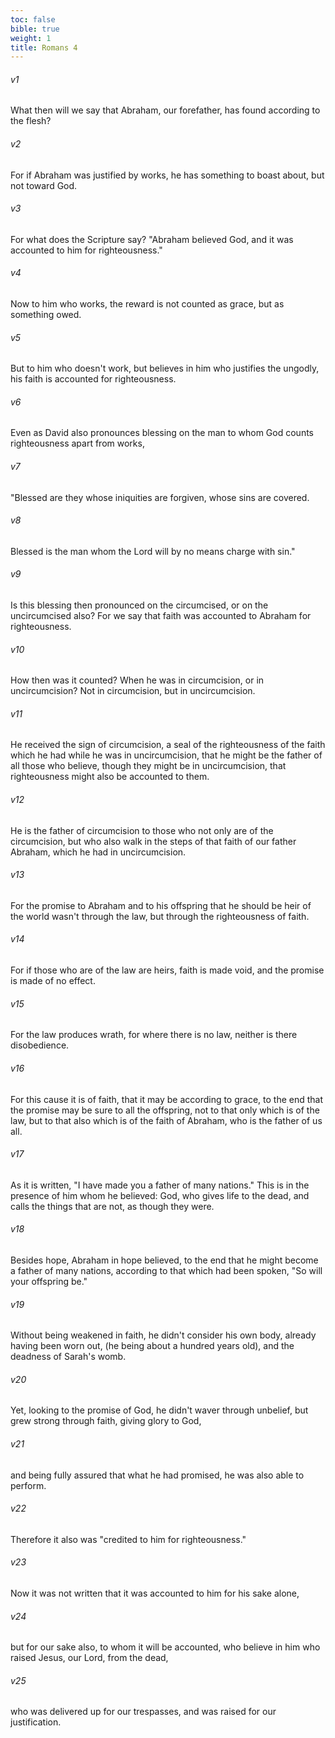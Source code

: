 ```yaml
---
toc: false
bible: true
weight: 1
title: Romans 4
---
```




###### v1 
What then will we say that Abraham, our forefather, has found according to the flesh? 

###### v2 
For if Abraham was justified by works, he has something to boast about, but not toward God. 

###### v3 
For what does the Scripture say? "Abraham believed God, and it was accounted to him for righteousness." 

###### v4 
Now to him who works, the reward is not counted as grace, but as something owed. 

###### v5 
But to him who doesn't work, but believes in him who justifies the ungodly, his faith is accounted for righteousness. 

###### v6 
Even as David also pronounces blessing on the man to whom God counts righteousness apart from works, 

###### v7 
"Blessed are they whose iniquities are forgiven, whose sins are covered. 

###### v8 
Blessed is the man whom the Lord will by no means charge with sin."  

###### v9 
Is this blessing then pronounced on the circumcised, or on the uncircumcised also? For we say that faith was accounted to Abraham for righteousness. 

###### v10 
How then was it counted? When he was in circumcision, or in uncircumcision? Not in circumcision, but in uncircumcision. 

###### v11 
He received the sign of circumcision, a seal of the righteousness of the faith which he had while he was in uncircumcision, that he might be the father of all those who believe, though they might be in uncircumcision, that righteousness might also be accounted to them. 

###### v12 
He is the father of circumcision to those who not only are of the circumcision, but who also walk in the steps of that faith of our father Abraham, which he had in uncircumcision. 

###### v13 
For the promise to Abraham and to his offspring that he should be heir of the world wasn't through the law, but through the righteousness of faith. 

###### v14 
For if those who are of the law are heirs, faith is made void, and the promise is made of no effect. 

###### v15 
For the law produces wrath, for where there is no law, neither is there disobedience. 

###### v16 
For this cause it is of faith, that it may be according to grace, to the end that the promise may be sure to all the offspring, not to that only which is of the law, but to that also which is of the faith of Abraham, who is the father of us all. 

###### v17 
As it is written, "I have made you a father of many nations." This is in the presence of him whom he believed: God, who gives life to the dead, and calls the things that are not, as though they were. 

###### v18 
Besides hope, Abraham in hope believed, to the end that he might become a father of many nations, according to that which had been spoken, "So will your offspring be." 

###### v19 
Without being weakened in faith, he didn't consider his own body, already having been worn out, (he being about a hundred years old), and the deadness of Sarah's womb. 

###### v20 
Yet, looking to the promise of God, he didn't waver through unbelief, but grew strong through faith, giving glory to God, 

###### v21 
and being fully assured that what he had promised, he was also able to perform. 

###### v22 
Therefore it also was "credited to him for righteousness." 

###### v23 
Now it was not written that it was accounted to him for his sake alone, 

###### v24 
but for our sake also, to whom it will be accounted, who believe in him who raised Jesus, our Lord, from the dead, 

###### v25 
who was delivered up for our trespasses, and was raised for our justification.

